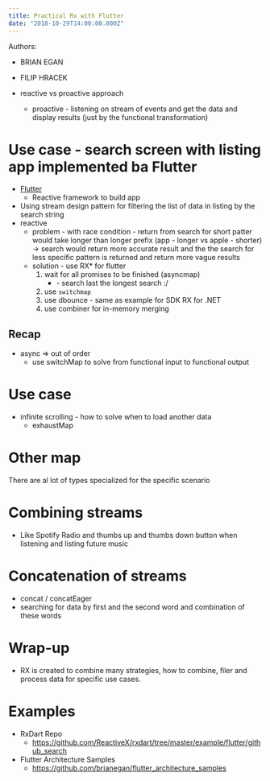 ```yaml
---
title: Practical Rx with Flutter
date: "2018-10-29T14:00:00.000Z"
---
```


Authors: 
* BRIAN EGAN
* FILIP HRACEK

* reactive vs proactive approach
    * proactive - listening on stream of events and get the data and display results (just by the functional transformation)


# Use case - search screen with listing app implemented ba Flutter
* [Flutter](https://flutter.io/)
  * Reactive framework to build app
* Using stream design pattern for filtering the list of data in listing by the search string
* reactive 
    * problem - with race condition - return from search for short patter would take longer than longer prefix (app - longer vs apple - shorter) -> search would return more accurate result and the the search for less specific pattern is returned and return more vague results
    * solution - use RX* for flutter
      1. wait for all promises to be finished (asyncmap)
          * \- search last the longest search :/
      2. use `switchmap` 
      3. use dbounce - same as example for SDK RX for .NET
      4. use combiner for in-memory merging

## Recap
* async => out of order 
  * use switchMap to solve from functional input to functional output

# Use case
* infinite scrolling - how to solve when to load another data
  * exhaustMap

# Other map
There are al lot of types specialized for the specific scenario

# Combining streams
* Like Spotify Radio and thumbs up and thumbs down button when listening and listing future music

# Concatenation of streams
* concat / concatEager
* searching for data by first and the second word and combination of these words

# Wrap-up
* RX is created to combine many strategies, how to combine, filer and process data for specific use cases.


# Examples
* RxDart Repo
  * https://github.com/ReactiveX/rxdart/tree/master/example/flutter/github_search
* Flutter Architecture Samples
  * https://github.com/brianegan/flutter_architecture_samples